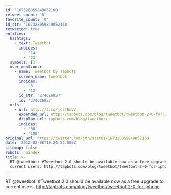 ```yaml
---
id: '167328059849052160'
retweet_count: '0'
favorite_count: '0'
id_str: '167328059849052160'
retweeted: true
entities:
  hashtags:
    - text: Tweetbot
      indices:
        - '14'
        - '23'
  symbols: []
  user_mentions:
    - name: Tweetbot by Tapbots
      screen_name: tweetbot
      indices:
        - '3'
        - '12'
      id_str: '274626857'
      id: '274626857'
  urls:
    - url: http://t.co/jcrfEwVv
      expanded_url: http://tapbots.com/blog/tweetbot/tweetbot-2-0-for-iphone
      display_url: tapbots.com/blog/tweetbot/…
      indices:
        - '88'
        - '108'
original_url: https://twitter.com/jth/status/167328059849052160
date: '2012-02-08T19:24:52.000Z'
sitemap: false
robots: noindex
title: >-
  RT @tweetbot: #Tweetbot 2.0 should be available now as a free upgrade to
  current users. http://tapbots.com/blog/tweetbot/tweetbot-2-0-for-iphone
---
```


RT @tweetbot: #Tweetbot 2.0 should be available now as a free upgrade to current users. http://tapbots.com/blog/tweetbot/tweetbot-2-0-for-iphone